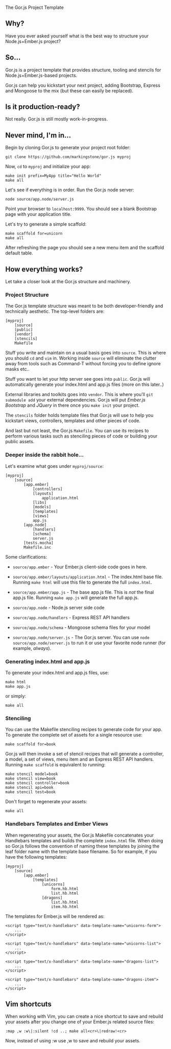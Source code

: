 The Gor.js Project Template

## Why?
Have you ever asked yourself what is the best way to structure your Node.js+Ember.js project?

## So...
Gor.js is a project template that provides structure, tooling and stencils for Node.js+Ember.js-based projects.

Gor.js can help you kickstart your next project, adding Bootstrap, Express and Mongoose to the mix (but these can easily be replaced).

## Is it production-ready?
Not really. Gor.js is still mostly work-in-progress.

## Never mind, I'm in...
Begin by cloning Gor.js to generate your project root folder:

	git clone https://github.com/markingstone/gor.js myproj

Now, `cd` to `myproj` and initialize your app:

    make init prefix=MyApp title="Hello World"
    make all

Let's see if everything is in order. Run the Gor.js node server:

    node source/app.node/server.js

Point your browser to `localhost:9999`. You should see a blank Bootstrap page with your application title.

Let's try to generate a simple scaffold:

    make scaffold for=unicorn
    make all

After refreshing the page you should see a new menu item and the scaffold default table.

## How everything works?

Let take a closer look at the Gor.js structure and machinery.

### Project Structure

The Gor.js template structure was meant to be both developer-friendly and technically aesthetic. The top-level folders are:

	[myproj]
		[source]
		[public]
		[vendor]
        [stencils]
        Makefile

Stuff you write and maintain on a usual basis goes into `source`. This is where you should `cd` and `vim` in. Working inside `source` will eliminate the clutter away from tools such as Command-T without forcing you to define ignore masks etc..

Stuff you want to let your http server see goes into `public`. Gor.js will automatically generate your index.html and app.js files (more on this later..)

External libraries and toolkits goes into `vendor`. This is where you'll `git submodule add` your external dependencies. Gor.js will put _Ember.js_ _Bootstrap_ and _JQuery_ in there once you `make init` your project.

The `stencils` folder holds template files that Gor.js will use to help you kickstart views, controllers, templates and other pieces of code.

And last but not least, the Gor.js `Makefile`. You can use its recipes to perform various tasks such as stenciling pieces of code or building your public assets. 

### Deeper inside the rabbit hole... 

Let's examine what goes under `myproj/source`:

	[myproj]
		[source]
            [app.ember]
                [controllers]
                [layouts]
                    application.html
                [libs]
                [models]
                [templates]
                [views]
                app.js
            [app.node]
                [handlers]
                [schema]
                server.js
            [tests.mocha]
            Makefile.inc


Some clarifications:

* `source/app.ember` - Your Ember.js client-side code goes in here.

* `source/app.ember/layouts/application.html` - The index.html base file. Running `make html` will use this file to generate the full `index.html`.

* `source/app.ember/app.js` - The base app.js file. This is _not_ the final app.js file. Running `make app.js` will generate the full app.js.

* `source/app.node` - Node.js server side code

* `source/app.node/handlers` - Express REST API handlers

* `source/app.node/schema` - Mongoose schema files for your model

* `source/app.node/server.js` - The Gor.js server. You can use `node source/app.node/server.js` to run it or use your favorite node runner (for example, _always_).

### Generating index.html and app.js

To generate your index.html and app.js files, use:

    make html
    make app.js

or simply:

    make all

### Stenciling

You can use the Makefile stenciling recipes to generate code for your app. To generate the complete set of assets for a single resource use:

    make scaffold for=book

Gor.js will then invoke a set of stencil recipes that will generate a controller, a model, a set of views, menu item and an Express REST API handlers. Running `make scaffold` is equivalent to running:

    make stencil model=book
    make stencil view=book
    make stencil controller=book
    make stencil api=book
    make stencil test=book

Don't forget to regenerate your assets:

    make all

### Handlebars Templates and Ember Views

When regenerating your assets, the Gor.js Makefile concatenates your Handlebars templates and builds the complete `index.html` file. When doing so Gor.js follows the convention of naming these templates by joining the leaf folder name with the template base filename. So for example, if you have the following templates:

    [myproj]
        [source]
            [app.ember]
                [templates]
                    [unicorns]
                        form.hb.html
                        list.hb.html
                    [dragons]
                        list.hb.html
                        item.hb.html

The templates for Ember.js will be rendered as:

    <script type="text/x-handlebars" data-template-name="unicorns-form">
        ...
    </script>

    <script type="text/x-handlebars" data-template-name="unicorns-list">
        ...
    </script>

    <script type="text/x-handlebars" data-template-name="dragons-list">
        ...
    </script>

    <script type="text/x-handlebars" data-template-name="dragons-item">
        ...
    </script>

## Vim shortcuts

When working with Vim, you can create a nice shortcut to save and rebuild your assets after you change one of your Ember.js related source files:

    :map ,w :w\|:silent !cd ..; make all<cr>\|redraw!<cr>

Now, instead of using :w use ,w to save and rebuild your assets.

